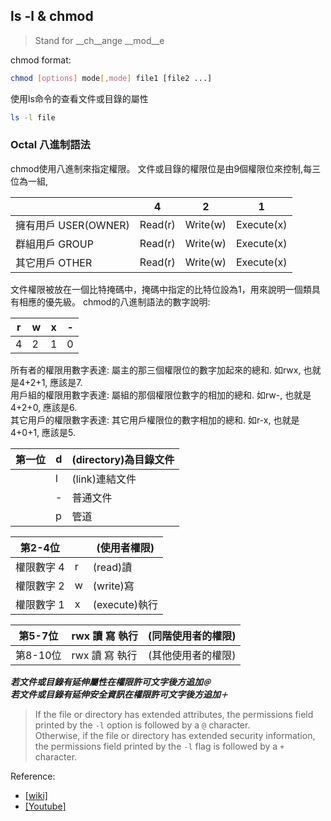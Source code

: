 ## ls -l & chmod  
>Stand for __ch__ange __mod__e  

chmod format:  
```bash
chmod [options] mode[,mode] file1 [file2 ...]
```

使用ls命令的查看文件或目錄的屬性

```bash
ls -l file
```

### Octal 八進制語法
chmod使用八進制來指定權限。
文件或目錄的權限位是由9個權限位來控制,每三位為一組,  


|                       |    4    |    2     |     1      |
|-----------------------|---------|----------|------------|
| 擁有用戶  USER(OWNER) | Read(r) | Write(w) | Execute(x) |
| 群組用戶  GROUP       | Read(r) | Write(w) | Execute(x) |
| 其它用戶  OTHER       | Read(r) | Write(w) | Execute(x) |


文件權限被放在一個比特掩碼中，掩碼中指定的比特位設為1，用來說明一個類具有相應的優先級。
chmod的八進制語法的數字說明:  

| r | w | x | - |
|---|---|---|---|
| 4 | 2 | 1 | 0 |
  
所有者的權限用數字表達: 屬主的那三個權限位的數字加起來的總和. 如rwx, 也就是4+2+1, 應該是7.  
用戶組的權限用數字表達: 屬組的那個權限位數字的相加的總和. 如rw-, 也就是4+2+0, 應該是6.  
其它用戶的權限數字表達: 其它用戶權限位的數字相加的總和. 如r-x, 也就是4+0+1, 應該是5.  

| 第一位 | d | (directory)為目錄文件 |
|--------|---|-----------------------|
|        | l | (link)連結文件        |
|        | - | 普通文件              |
|        | p | 管道                  |
  

|  第2-4位   |   | (使用者權限)  |
|------------|---|---------------|
| 權限數字 4 | r | (read)讀      |
| 權限數字 2 | w | (write)寫     |
| 權限數字 1 | x | (execute)執行 |

| 第5-7位  | rwx 讀 寫 執行 | (同階使用者的權限) |
|----------|----------------|--------------------|
| 第8-10位 | rwx 讀 寫 執行 | (其他使用者的權限) |

__*若文件或目錄有延伸屬性在權限許可文字後方追加`＠`*__  
__*若文件或目錄有延伸安全資訊在權限許可文字後方追加`＋`*__  
>If the file or directory has extended attributes, the permissions field printed by the `-l` option is followed by a `@` character.  
Otherwise, if the file or directory has extended security information, the permissions field printed by the `-l` flag is followed by a `+` character.  
  
  
Reference:  
<ul>
    <li><a href="https://zh.wikipedia.org/wiki/Chmod">[wiki]</a></li>
    <li><a href="https://youtu.be/wXVauecQPI0">[Youtube]</a></li>
</ul>

